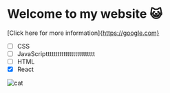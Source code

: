 # Welcome to my website 😺

[Click here for more information]{https://google.com}

- [ ] CSS
- [ ] JavaScripttttttttttttttttttttttttt
- [ ] HTML
- [x] React

![cat](https://upload.wikimedia.org/wikipedia/commons/d/d4/Cat_March_2010-1a.jpg)
